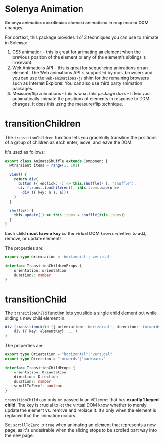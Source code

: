 # Solenya Animation

Solenya animation coordinates element animations in response to DOM changes.

For context, this package provides 1 of 3 techniques you can use to animate in Solenya:

1) CSS animation - this is great for animating an element when the previous position of the element or any of the element's siblings is irrelevant.
2) Web Animations API - this is great for sequencing animations on an element. The Web animations API is supported by most browsers and you can use the `web-animations-js` shim for the remaining browsers such as Internet Explorer. You can also use third party animation packages.
3) Measure/flip animations - this is what this package does - it lets you automatically animate the positions of elements in response to DOM changes. It does this using the measure/flip technique.

# transitionChildren

The `transitionChildren` function lets you gracefully transition the positions of a group of children as each enter, move, and leave the DOM.

It's used as follows:

```typescript
export class AnimateShuffle extends Component {
  @transient items = range(1, 101)

  view() {
    return div(
      button ({ onclick: () => this.shuffle() }, "shuffle"),
      div (transitionChildren(), this.items.map(n =>
        div ({ key: n }, n)))
    )
  }

  shuffle() {
    this.update(() => this.items = shuffle(this.items))
  }
}
```
Each child **must have a key** so the virtual DOM knows whether to add, remove, or update elements.

The properties are:

```typescript
export type Orientation = "horizontal"|"vertical"

interface TransitionChildrenProps {
    orientation: orientation
    duration?: number
}
```

# transitionChild

The `transitionChild` function lets you slide a single child element out while sliding a new child element in.

```typescript
div (transitionChild ({ orientation: "horizontal", direction: "forwards"}),
    div ({ key: elementKey}, ...)
)
```
The properties are:

```typescript
export type Orientation = "horizontal"|"vertical"
export type Direction = "forwards"|"backwards"

interface TransitionChildProps {
    orientation: Orientation
    direction: Direction
    duration?: number
    scrollToZero?: boolean
}
```
`transitionChild` can only be passed to an `VElement` that has **exactly 1 keyed child**. The key is crucial to let the virtual DOM know whether to merely update the element vs. remove and replace it. It's only when the element is replaced that the animation occurs.

Set `scrollToZero` to `true` when animating an element that represents a new page, as it's undesirable when the sliding stops to be scrolled part way into the new page.